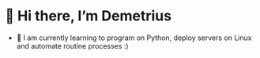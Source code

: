 # 👋 Hi there, I’m Demetrius

- 🌱 I am currently learning to program on Python, deploy servers on Linux and automate routine processes :)

<!---
Deme1rius/Deme1rius is a ✨ special ✨ repository because its `README.md` (this file) appears on your GitHub profile.
You can click the Preview link to take a look at your changes.
--->
